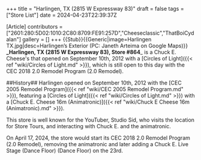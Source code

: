+++
title = "Harlingen, TX (2815 W Expressway 83)"
draft = false
tags = ["Store List"]
date = 2024-04-23T22:39:37Z

[Article]
contributors = ["2601:280:5D02:1010:2C80:8709:FE91:257D","Cheeseclassic","ThatBoiCydalan"]
gallery = []
+++
{{Stub}}{{Generic|image=Harlingen TX.jpg|desc=Harlingen’s Exterior (PC: Janeth Arteima on Google Maps)}}
**_Harlingen, TX (2815 W Expressway 83), Store #864**_ is a Chuck E. Cheese's that opened on September 10th, 2012 with a [Circles of Light]({{< ref "wiki/Circles of Light.md" >}}), which is still open to this day with the CEC 2018 2.0 Remodel Program (2.0 Remodel).

##History##
Harlingen opened on September 10th, 2012 with the [CEC 2005 Remodel Program]({{< ref "wiki/CEC 2005 Remodel Program.md" >}}), featuring  a [Circles of Light]({{< ref "wiki/Circles of Light.md" >}}) with a [Chuck E. Cheese 16m (Animatronic)]({{< ref "wiki/Chuck E Cheese 16m (Animatronic).md" >}}).

This store is well known for the YouTuber, Studio Sid, who visits the location for Store Tours, and interacting with Chuck E. and the animatronic.

On April 17, 2024, the store would start its CEC 2018 2.0 Remodel Program (2.0 Remodel), removing the animatronic and later adding a Chuck E. Live Stage (Dance Floor) (Dance Floor) on the 23rd.